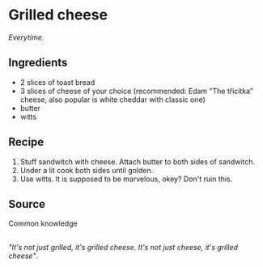 # Grilled cheese
_Everytime._

## Ingredients
 * 2 slices of toast bread
 * 3 slices of cheese of your choice (recommended: Edam "The třicítka" cheese, also popular is white cheddar with classic one)
 * butter
 * witts 

## Recipe
 1. Stuff sandwitch with cheese. Attach butter to both sides of sandwitch.
 2. Under a lit cook both sides until golden.
 3. Use witts. It is supposed to be marvelous, okey? Don't ruin this. 

## Source
Common knowledge

##
_"It's not just grilled, it's grilled cheese. It's not just cheese, it's grilled cheese"_.
